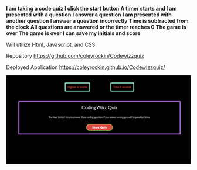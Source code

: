 **I am taking a code quiz**
**I click the start button**
**A timer starts and I am presented with a question**
**I answer a question**
**I am presented with another question**
**I answer a question incorrectly**
**Time is subtracted from the clock**
**All questions are answered or the timer reaches 0**
**The game is over**
**The game is over**
**I can save my initials and score**

Will utilize Html, Javascript, and CSS

Repository
https://github.com/coleyrockin/Codewizzquiz

Deployed Application
https://coleyrockin.github.io/Codewizzquiz/

![image below](./assets/images/codewizzquizz.jpg)